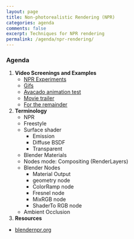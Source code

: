 ```yaml
---
layout: page
title: Non-photorealistic Rendering (NPR)
categories: agenda
comments: false
excerpt: Techniques for NPR rendering
permalink: /agenda/npr-rendering/
---
```


### Agenda

1. **Video Screenings and Examples**
   - [NPR Experiments](https://cgsociety.org/c/featured/yjge/npr-expreiments)
   - [Gifs](http://syntheticimagination.tumblr.com/post/181589274195/summer-daze-my-first-and-ironically-last-post)
   - [Avacado animation test](https://vimeo.com/78060303)
   - [Movie trailer](https://vimeo.com/ondemand/ziegenortbytomaszpopakul/179433781)
   - [For the remainder](https://vimeo.com/36818561)
2. **Terminology**
   - NPR
   - Freestyle
   - Surface shader
     - Emission
     - Diffuse BSDF
     - Transparent     
   - Blender Materials
   - Nodes mode: Compositing (RenderLayers) 
   - Blender Nodes
      - Material Output
      - geometry node
      - ColorRamp node
      - Fresnel node
      - MixRGB node
      - ShaderTo RGB node
   - Ambient Occlusion
3. **Resources**
  - [blendernpr.org](http://blendernpr.org/)
